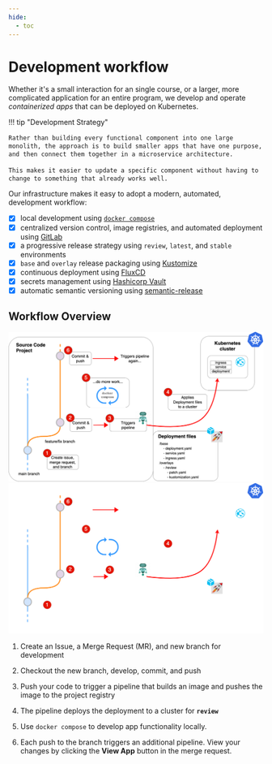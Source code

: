 ```yaml
---
hide:
  - toc
---
```

# Development workflow

Whether it's a small interaction for an single course, or a larger, more complicated application for an entire program, we develop and operate *containerized apps* that can be deployed on Kubernetes.

!!! tip "Development Strategy"

    Rather than building every functional component into one large monolith, the approach is to build smaller apps that have one purpose, and then connect them together in a microservice architecture.
    
    This makes it easier to update a specific component without having to change to something that already works well.

Our infrastructure makes it easy to adopt a modern, automated, development workflow:

- [x] local development using [`docker compose`](https://docs.docker.com/compose/install/)
- [x] centralized version control, image registries, and automated deployment using [GitLab](https://gitlab.com)
- [x] a progressive release strategy using `review`, `latest`, and `stable` environments
- [x] `base` and `overlay` release packaging using [Kustomize](https://kubectl.docs.kubernetes.io/guides/introduction/kustomize/)
- [x] continuous deployment using [FluxCD](https://fluxcd.io/flux/)
- [x] secrets management using [Hashicorp Vault](https://www.vaultproject.io/docs)
- [x] automatic semantic versioning using [semantic-release](https://semantic-release.gitbook.io/semantic-release/)

## Workflow Overview

![Deployment Pipeline](../assets/deploy-pipeline-overview-light.png#only-light)
![Deployment Pipeline](../assets/deploy-pipeline-overview-dark.png#only-dark)

1. Create an Issue, a Merge Request (MR), and new branch for development

1. Checkout the new branch, develop, commit, and push

1. Push your code to trigger a pipeline that builds an image and pushes the image to the project registry

1. The pipeline deploys the deployment to a cluster for **`review`**

1. Use `docker compose` to develop app functionality locally.

1. Each push to the branch triggers an additional pipeline. View your changes by clicking the **View App** button in the merge request.
